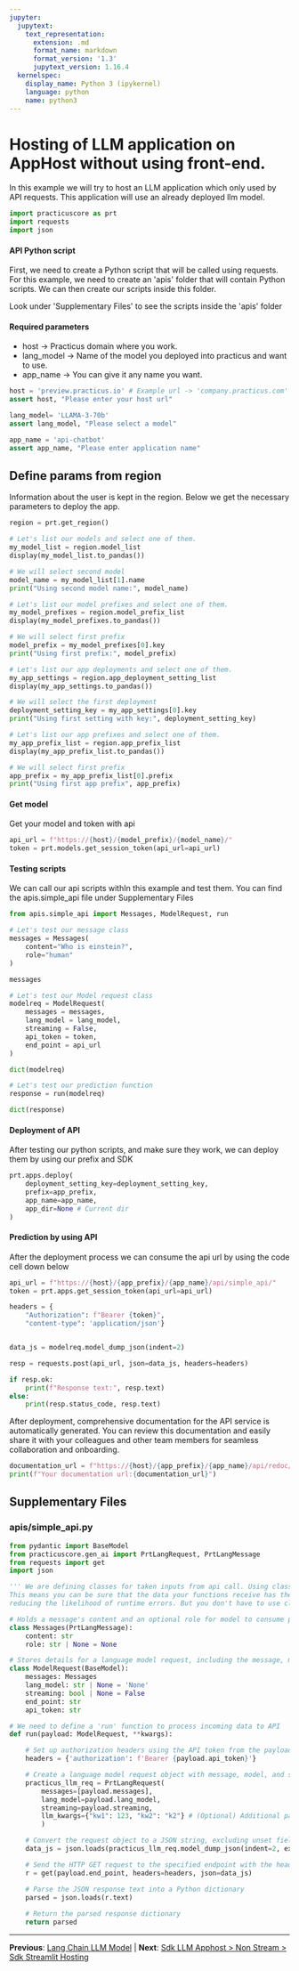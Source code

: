 ```yaml
---
jupyter:
  jupytext:
    text_representation:
      extension: .md
      format_name: markdown
      format_version: '1.3'
      jupytext_version: 1.16.4
  kernelspec:
    display_name: Python 3 (ipykernel)
    language: python
    name: python3
---
```


# Hosting of LLM application on AppHost without using front-end.

In this example we will try to host an LLM application which only used by API requests. This application will use an already deployed llm model.


```python
import practicuscore as prt
import requests 
import json
```

#### API Python script

First, we need to create a Python script that will be called using requests. For this example, we need to create an 'apis' folder that will contain Python scripts. We can then create our scripts inside this folder.

Look under 'Supplementary Files' to see the scripts inside the 'apis' folder


#### Required parameters
- host -> Practicus domain where you work.
- lang_model -> Name of the model you deployed into practicus and want to use.
- app_name -> You can give it any name you want.

```python
host = 'preview.practicus.io' # Example url -> 'company.practicus.com'
assert host, "Please enter your host url" 

lang_model= 'LLAMA-3-70b'
assert lang_model, "Please select a model"

app_name = 'api-chatbot'
assert app_name, "Please enter application name"
```

## Define params from region


Information about the user is kept in the region. Below we get the necessary parameters to deploy the app.

```python
region = prt.get_region()

# Let's list our models and select one of them.
my_model_list = region.model_list
display(my_model_list.to_pandas())

# We will select second model
model_name = my_model_list[1].name
print("Using second model name:", model_name)
```

```python
# Let's list our model prefixes and select one of them.
my_model_prefixes = region.model_prefix_list
display(my_model_prefixes.to_pandas())

# We will select first prefix
model_prefix = my_model_prefixes[0].key
print("Using first prefix:", model_prefix)
```

```python
# Let's list our app deployments and select one of them.
my_app_settings = region.app_deployment_setting_list
display(my_app_settings.to_pandas())

# We will select the first deployment
deployment_setting_key = my_app_settings[0].key
print("Using first setting with key:", deployment_setting_key)
```

```python
# Let's list our app prefixes and select one of them.
my_app_prefix_list = region.app_prefix_list
display(my_app_prefix_list.to_pandas())

# We will select first prefix
app_prefix = my_app_prefix_list[0].prefix
print("Using first app prefix", app_prefix)
```

#### Get model
Get your model and token with api

```python
api_url = f"https://{host}/{model_prefix}/{model_name}/"
token = prt.models.get_session_token(api_url=api_url)
```

#### Testing scripts

We can call our api scripts withIn this example and test them. You can find the apis.simple_api file under Supplementary Files

```python
from apis.simple_api import Messages, ModelRequest, run

# Let's test our message class
messages = Messages(
    content="Who is einstein?", 
    role="human"
)

messages
```

```python
# Let's test our Model request class
modelreq = ModelRequest(
    messages = messages,
    lang_model = lang_model,
    streaming = False,
    api_token = token,
    end_point = api_url
)

dict(modelreq)
```

```python
# Let's test our prediction function
response = run(modelreq)

dict(response)
```

#### Deployment of API

After testing our python scripts, and make sure they work, we can deploy them by using our prefix and SDK

```python
prt.apps.deploy(
    deployment_setting_key=deployment_setting_key,
    prefix=app_prefix,
    app_name=app_name,
    app_dir=None # Current dir
)
```

#### Prediction by using API

After the deployment process we can consume the api url by using the code cell down below

```python
api_url = f"https://{host}/{app_prefix}/{app_name}/api/simple_api/"
token = prt.apps.get_session_token(api_url=api_url)
```

```python
headers = {
    "Authorization": f"Bearer {token}",
    "content-type": 'application/json'}


data_js = modelreq.model_dump_json(indent=2)

resp = requests.post(api_url, json=data_js, headers=headers)

if resp.ok:
    print(f"Response text:", resp.text)
else:
    print(resp.status_code, resp.text)
```

After deployment, comprehensive documentation for the API service is automatically generated. You can review this documentation and easily share it with your colleagues and other team members for seamless collaboration and onboarding.

```python
documentation_url = f"https://{host}/{app_prefix}/{app_name}/api/redoc/"
print(f"Your documentation url:{documentation_url}")
```


## Supplementary Files

### apis/simple_api.py
```python
from pydantic import BaseModel
from practicuscore.gen_ai import PrtLangRequest, PrtLangMessage
from requests import get
import json

''' We are defining classes for taken inputs from api call. Using classes allows you to enforce type safety. 
This means you can be sure that the data your functions receive has the correct types and structure, 
reducing the likelihood of runtime errors. But you don't have to use classes while creating api scripts.'''

# Holds a message's content and an optional role for model to consume prompts.
class Messages(PrtLangMessage):
    content: str
    role: str | None = None

# Stores details for a language model request, including the message, model type, and API information.
class ModelRequest(BaseModel):
    messages: Messages
    lang_model: str | None = 'None'
    streaming: bool | None = False
    end_point: str
    api_token: str

# We need to define a 'run' function to process incoming data to API
def run(payload: ModelRequest, **kwargs):

    # Set up authorization headers using the API token from the payload
    headers = {'authorization': f'Bearer {payload.api_token}'}

    # Create a language model request object with message, model, and streaming options
    practicus_llm_req = PrtLangRequest(
        messages=[payload.messages],
        lang_model=payload.lang_model,
        streaming=payload.streaming,
        llm_kwargs={"kw1": 123, "kw2": "k2"} # (Optional) Additional parameters for the language model could be added here
        )

    # Convert the request object to a JSON string, excluding unset fields
    data_js = json.loads(practicus_llm_req.model_dump_json(indent=2, exclude_unset=True))

    # Send the HTTP GET request to the specified endpoint with the headers and JSON data
    r = get(payload.end_point, headers=headers, json=data_js)

    # Parse the JSON response text into a Python dictionary
    parsed = json.loads(r.text)
    
    # Return the parsed response dictionary
    return parsed
```


---

**Previous**: [Lang Chain LLM Model](../../advanced-langchain/lang-chain-llm-model.md) | **Next**: [Sdk LLM Apphost > Non Stream > Sdk Streamlit Hosting](../sdk-llm-apphost/non-stream/sdk-streamlit-hosting.md)
